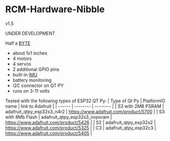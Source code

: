 # RCM-Hardware-Nibble
v1.5

UNDER DEVELOPMENT

Half a [BYTE](https://github.com/RCMgames/RCM-Hardware-BYTE)

* about 1x1 inches
* 4 motors
* 4 servos
* 2 additional GPIO pins
* built-in [IMU](https://github.com/RCMgames/useful-code/tree/main/ICM20948)
* battery monitoring
* I2C connector on QT PY
* runs on 3-11 volts

Tested with the following types of ESP32 QT Py:
| Type of Qt Py | PlatformIO name | link to Adafruit |
| ------ | -------- | -------- |
| S3 with 2MB PSRAM |  adafruit_qtpy_esp32s3_n4r2   |  https://www.adafruit.com/product/5700   |
| S3 with 8Mb Flash |  adafruit_qtpy_esp32s3_nopsram   |  https://www.adafruit.com/product/5426   |
| S2 |  adafruit_qtpy_esp32s2   |  https://www.adafruit.com/product/5325  |
| C3 | adafruit_qtpy_esp32c3  | https://www.adafruit.com/product/5405 |
